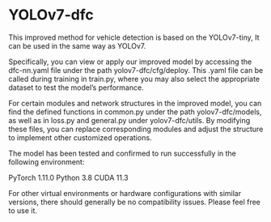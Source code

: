 # YOLOv7-dfc

This improved method for vehicle detection is based on the YOLOv7-tiny, It can be used in the same way as YOLOv7.

Specifically, you can view or apply our improved model by accessing the dfc-nn.yaml file under the path yolov7-dfc/cfg/deploy. This .yaml file can be called during training in train.py, where you may also select the appropriate dataset to test the model’s performance.

For certain modules and network structures in the improved model, you can find the defined functions in common.py under the path yolov7-dfc/models, as well as in loss.py and general.py under yolov7-dfc/utils. By modifying these files, you can replace corresponding modules and adjust the structure to implement other customized operations.

The model has been tested and confirmed to run successfully in the following environment:

PyTorch 1.11.0
Python 3.8
CUDA 11.3

For other virtual environments or hardware configurations with similar versions, there should generally be no compatibility issues. Please feel free to use it.